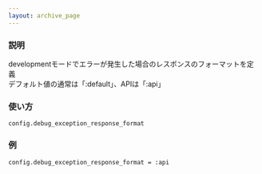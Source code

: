 ```yaml
---
layout: archive_page
---
```

### 説明
developmentモードでエラーが発生した場合のレスポンスのフォーマットを定義  
デフォルト値の通常は「:default」、APIは「:api」

### 使い方
    config.debug_exception_response_format

### 例
    config.debug_exception_response_format = :api